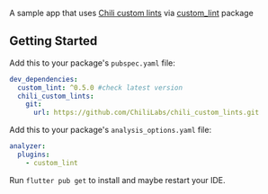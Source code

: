 A sample app that uses [Chili custom lints](https://github.com/ChiliLabs/chili_custom_lints) via [custom_lint](https://pub.dev/packages/custom_lint) package 

## Getting Started

Add this to your package's `pubspec.yaml` file:

```yaml
dev_dependencies:
  custom_lint: ^0.5.0 #check latest version
  chili_custom_lints:
    git:
      url: https://github.com/ChiliLabs/chili_custom_lints.git
```

Add this to your package's `analysis_options.yaml` file:

```yaml
analyzer:
  plugins:
    - custom_lint
```

Run `flutter pub get` to install and maybe restart your IDE.
